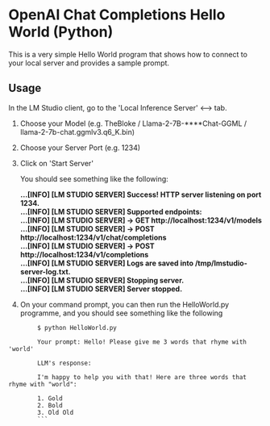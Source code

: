 # OpenAI Chat Completions Hello World (Python)

This is a very simple Hello World program that shows how to connect to your local server and provides a sample prompt.

## Usage

In the LM Studio client, go to the 'Local Inference Server' <--> tab.

1. Choose your Model (e.g. TheBloke / Llama-2-7B-****Chat-GGML / llama-2-7b-chat.ggmlv3.q6_K.bin)
2. Choose your Server Port (e.g. 1234)
3. Click on 'Start Server'

	You should see something like the following:
	
	**...[INFO] [LM STUDIO SERVER] Success! HTTP server listening on port 1234.**<br/>
	**...[INFO] [LM STUDIO SERVER] Supported endpoints:**<br/>
	**...[INFO] [LM STUDIO SERVER] ->	GET  http://localhost:1234/v1/models**<br/>
	**...[INFO] [LM STUDIO SERVER] ->	POST http://localhost:1234/v1/chat/completions**<br/>
	**...[INFO] [LM STUDIO SERVER] ->	POST http://localhost:1234/v1/completions**<br/>
	**...[INFO] [LM STUDIO SERVER] Logs are saved into /tmp/lmstudio-server-log.txt.**<br/>
	**...[INFO] [LM STUDIO SERVER] Stopping server.**<br/>
	**...[INFO] [LM STUDIO SERVER] Server stopped.**<br/>

4. On your command prompt, you can then run the HelloWorld.py programme, and you should see something like the following

```console
        $ python HelloWorld.py

        Your prompt: Hello! Please give me 3 words that rhyme with 'world'

        LLM's response:

        I'm happy to help you with that! Here are three words that rhyme with "world":

        1. Gold
        2. Bold
        3. Old Old
        ```
